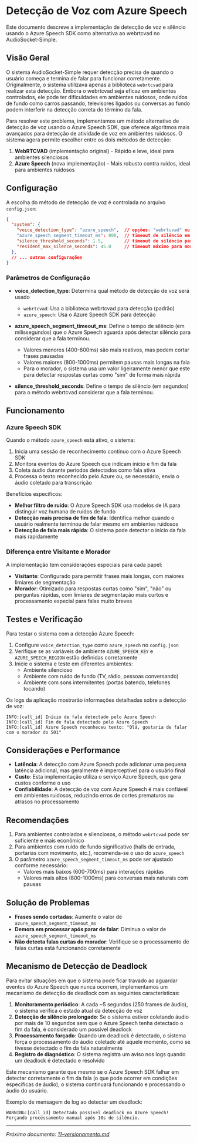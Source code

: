 # Detecção de Voz com Azure Speech

Este documento descreve a implementação de detecção de voz e silêncio usando o Azure Speech SDK como alternativa ao webrtcvad no AudioSocket-Simple.

## Visão Geral

O sistema AudioSocket-Simple requer detecção precisa de quando o usuário começa e termina de falar para funcionar corretamente. Originalmente, o sistema utilizava apenas a biblioteca `webrtcvad` para realizar esta detecção. Embora o webrtcvad seja eficaz em ambientes controlados, ele pode ter dificuldades em ambientes ruidosos, onde ruídos de fundo como carros passando, televisores ligados ou conversas ao fundo podem interferir na detecção correta do término da fala.

Para resolver este problema, implementamos um método alternativo de detecção de voz usando o Azure Speech SDK, que oferece algoritmos mais avançados para detecção de atividade de voz em ambientes ruidosos. O sistema agora permite escolher entre os dois métodos de detecção:

1. **WebRTCVAD** (implementação original) - Rápido e leve, ideal para ambientes silenciosos
2. **Azure Speech** (nova implementação) - Mais robusto contra ruídos, ideal para ambientes ruidosos

## Configuração

A escolha do método de detecção de voz é controlada no arquivo `config.json`:

```json
{
  "system": {
    "voice_detection_type": "azure_speech",  // opções: "webrtcvad" ou "azure_speech"
    "azure_speech_segment_timeout_ms": 800,  // timeout de silêncio em ms para segmentação (Azure)
    "silence_threshold_seconds": 1.5,        // timeout de silêncio para webrtcvad (em segundos)
    "resident_max_silence_seconds": 45.0     // timeout máximo para morador
  },
  // ... outras configurações
}
```

### Parâmetros de Configuração

- **voice_detection_type**: Determina qual método de detecção de voz será usado
  - `webrtcvad`: Usa a biblioteca webrtcvad para detecção (padrão)
  - `azure_speech`: Usa o Azure Speech SDK para detecção

- **azure_speech_segment_timeout_ms**: Define o tempo de silêncio (em milissegundos) que o Azure Speech aguarda após detectar silêncio para considerar que a fala terminou.
  - Valores menores (400-600ms) são mais reativos, mas podem cortar frases pausadas
  - Valores maiores (800-1000ms) permitem pausas mais longas na fala
  - Para o morador, o sistema usa um valor ligeiramente menor que este para detectar respostas curtas como "sim" de forma mais rápida

- **silence_threshold_seconds**: Define o tempo de silêncio (em segundos) para o método webrtcvad considerar que a fala terminou.

## Funcionamento

### Azure Speech SDK

Quando o método `azure_speech` está ativo, o sistema:

1. Inicia uma sessão de reconhecimento contínuo com o Azure Speech SDK
2. Monitora eventos do Azure Speech que indicam início e fim da fala
3. Coleta áudio durante períodos detectados como fala ativa
4. Processa o texto reconhecido pelo Azure ou, se necessário, envia o áudio coletado para transcrição

Benefícios específicos:

- **Melhor filtro de ruído**: O Azure Speech SDK usa modelos de IA para distinguir voz humana de ruídos de fundo
- **Detecção mais precisa de fim de fala**: Identifica melhor quando o usuário realmente terminou de falar mesmo em ambientes ruidosos
- **Detecção de fala mais rápida**: O sistema pode detectar o início da fala mais rapidamente

### Diferença entre Visitante e Morador

A implementação tem considerações especiais para cada papel:

- **Visitante**: Configurado para permitir frases mais longas, com maiores limiares de segmentação
- **Morador**: Otimizado para respostas curtas como "sim", "não" ou perguntas rápidas, com limiares de segmentação mais curtos e processamento especial para falas muito breves

## Testes e Verificação

Para testar o sistema com a detecção Azure Speech:

1. Configure `voice_detection_type` como `azure_speech` no `config.json`
2. Verifique se as variáveis de ambiente `AZURE_SPEECH_KEY` e `AZURE_SPEECH_REGION` estão definidas corretamente
3. Inicie o sistema e teste em diferentes ambientes:
   - Ambiente silencioso
   - Ambiente com ruído de fundo (TV, rádio, pessoas conversando)
   - Ambiente com sons intermitentes (portas batendo, telefones tocando)

Os logs da aplicação mostrarão informações detalhadas sobre a detecção de voz:

```
INFO:[call_id] Início de fala detectado pelo Azure Speech
INFO:[call_id] Fim de fala detectado pelo Azure Speech
INFO:[call_id] Azure Speech reconheceu texto: "Olá, gostaria de falar com o morador do 501"
```

## Considerações e Performance

- **Latência**: A detecção com Azure Speech pode adicionar uma pequena latência adicional, mas geralmente é imperceptível para o usuário final
- **Custo**: Esta implementação utiliza o serviço Azure Speech, que gera custos conforme o uso
- **Confiabilidade**: A detecção de voz com Azure Speech é mais confiável em ambientes ruidosos, reduzindo erros de cortes prematuros ou atrasos no processamento

## Recomendações

1. Para ambientes controlados e silenciosos, o método `webrtcvad` pode ser suficiente e mais econômico
2. Para ambientes com ruído de fundo significativo (halls de entrada, portarias com movimento, etc.), recomenda-se o uso do `azure_speech`
3. O parâmetro `azure_speech_segment_timeout_ms` pode ser ajustado conforme necessário:
   - Valores mais baixos (600-700ms) para interações rápidas
   - Valores mais altos (800-1000ms) para conversas mais naturais com pausas

## Solução de Problemas

- **Frases sendo cortadas**: Aumente o valor de `azure_speech_segment_timeout_ms`
- **Demora em processar após parar de falar**: Diminua o valor de `azure_speech_segment_timeout_ms`
- **Não detecta falas curtas do morador**: Verifique se o processamento de falas curtas está funcionando corretamente

## Mecanismo de Detecção de Deadlock

Para evitar situações em que o sistema pode ficar travado ao aguardar eventos do Azure Speech que nunca ocorrem, implementamos um mecanismo de detecção de deadlock com as seguintes características:

1. **Monitoramento periódico**: A cada ~5 segundos (250 frames de áudio), o sistema verifica o estado atual da detecção de voz
2. **Detecção de silêncio prolongado**: Se o sistema estiver coletando áudio por mais de 10 segundos sem que o Azure Speech tenha detectado o fim da fala, é considerado um possível deadlock
3. **Processamento forçado**: Quando um deadlock é detectado, o sistema força o processamento do áudio coletado até aquele momento, como se tivesse detectado o fim da fala naturalmente
4. **Registro de diagnóstico**: O sistema registra um aviso nos logs quando um deadlock é detectado e resolvido

Este mecanismo garante que mesmo se o Azure Speech SDK falhar em detectar corretamente o fim da fala (o que pode ocorrer em condições específicas de áudio), o sistema continuará funcionando e processando o áudio do usuário.

Exemplo de mensagem de log ao detectar um deadlock:
```
WARNING:[call_id] Detectado possível deadlock no Azure Speech! Forçando processamento manual após 10s de silêncio.
```

---

*Próximo documento: [11-versionamento.md](11-versionamento.md)*